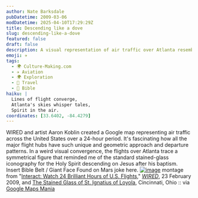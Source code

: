 ```yaml
---
author: Nate Barksdale
pubDatetime: 2009-03-06
modDatetime: 2025-04-10T17:29:29Z
title: Descending like a dove
slug: descending-like-a-dove
featured: false
draft: false
description: A visual representation of air traffic over Atlanta resembles the Holy Spirit's descent.
emoji: ✈️
tags:
  - 🌍 Culture-Making.com
  - ✈️ Aviation
  - 🌍 Exploration
  - 📍 Travel
  - 📖 Bible
haiku: |
  Lines of flight converge,  
  Atlanta's skies whisper tales,  
  Spirit in the air.
coordinates: [33.6402, -84.4279]
---
```


WIRED and artist Aaron Koblin created a Google map representing air traffic across the United States over a 24-hour period. It's fascinating how all the major flight hubs have such unique and geometric approach and departure patterns. In a weird visual convergence, the flights over Atlanta trace a symmetrical figure that reminded me of the standard stained-glass iconography for the Holy Spirit descending on Jesus after his baptism. Insert Bible Belt / Giant Face Found on Mars joke here. [![image](http://culture-making.com/media/atlantadove.jpg)](http://www.wired.com/special_multimedia/2009/ff_airspace_map_1703)
montage from "[Interact: Watch 24 Brilliant Hours of U.S. Flights](https://www.google.com/search?q=%22Interact%3A%20Watch%2024%20Brilliant%20Hours%20of%20U.S.%20Flights%22%20wired.com)," [_WIRED_](http://web.archive.org/web/20130609152432/http://www.wired.com/special_multimedia/2009/ff_airspace_map_1703), 23 February 2009, and [The Stained Glass of St. Ignatius of Loyola](http://web.archive.org/web/20090330090732/http://sainti.org:80/church/stainedglass/index.htm), Cincinnati, Ohio :: via [Google Maps Mania](http://googlemapsmania.blogspot.com/2009/03/google-maps-friday-fun.html)
